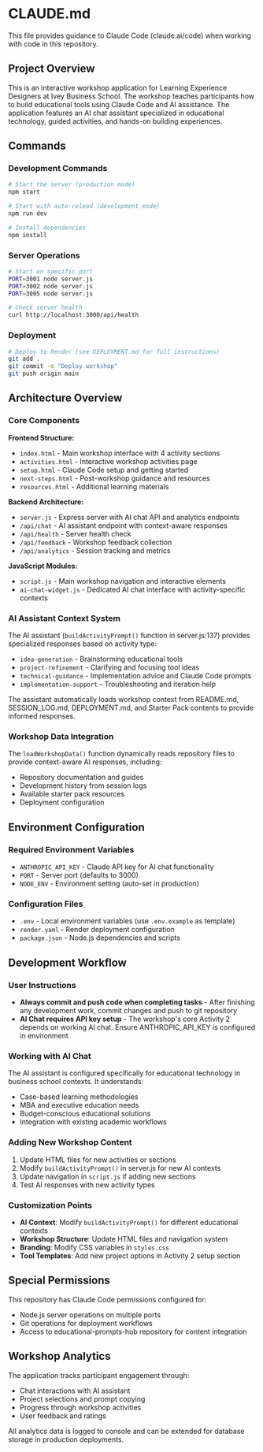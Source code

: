 # CLAUDE.md

This file provides guidance to Claude Code (claude.ai/code) when working with code in this repository.

## Project Overview

This is an interactive workshop application for Learning Experience Designers at Ivey Business School. The workshop teaches participants how to build educational tools using Claude Code and AI assistance. The application features an AI chat assistant specialized in educational technology, guided activities, and hands-on building experiences.

## Commands

### Development Commands
```bash
# Start the server (production mode)
npm start

# Start with auto-reload (development mode)
npm run dev

# Install dependencies
npm install
```

### Server Operations
```bash
# Start on specific port
PORT=3001 node server.js
PORT=3002 node server.js  
PORT=3005 node server.js

# Check server health
curl http://localhost:3000/api/health
```

### Deployment
```bash
# Deploy to Render (see DEPLOYMENT.md for full instructions)
git add .
git commit -m "Deploy workshop"
git push origin main
```

## Architecture Overview

### Core Components

**Frontend Structure:**
- `index.html` - Main workshop interface with 4 activity sections
- `activities.html` - Interactive workshop activities page
- `setup.html` - Claude Code setup and getting started
- `next-steps.html` - Post-workshop guidance and resources
- `resources.html` - Additional learning materials

**Backend Architecture:**
- `server.js` - Express server with AI chat API and analytics endpoints
- `/api/chat` - AI assistant endpoint with context-aware responses
- `/api/health` - Server health check
- `/api/feedback` - Workshop feedback collection
- `/api/analytics` - Session tracking and metrics

**JavaScript Modules:**
- `script.js` - Main workshop navigation and interactive elements
- `ai-chat-widget.js` - Dedicated AI chat interface with activity-specific contexts

### AI Assistant Context System

The AI assistant (`buildActivityPrompt()` function in server.js:137) provides specialized responses based on activity type:

- `idea-generation` - Brainstorming educational tools
- `project-refinement` - Clarifying and focusing tool ideas  
- `technical-guidance` - Implementation advice and Claude Code prompts
- `implementation-support` - Troubleshooting and iteration help

The assistant automatically loads workshop context from README.md, SESSION_LOG.md, DEPLOYMENT.md, and Starter Pack contents to provide informed responses.

### Workshop Data Integration

The `loadWorkshopData()` function dynamically reads repository files to provide context-aware AI responses, including:
- Repository documentation and guides
- Development history from session logs
- Available starter pack resources
- Deployment configuration

## Environment Configuration

### Required Environment Variables
- `ANTHROPIC_API_KEY` - Claude API key for AI chat functionality
- `PORT` - Server port (defaults to 3000)
- `NODE_ENV` - Environment setting (auto-set in production)

### Configuration Files
- `.env` - Local environment variables (use `.env.example` as template)
- `render.yaml` - Render deployment configuration
- `package.json` - Node.js dependencies and scripts

## Development Workflow

### User Instructions
- **Always commit and push code when completing tasks** - After finishing any development work, commit changes and push to git repository
- **AI Chat requires API key setup** - The workshop's core Activity 2 depends on working AI chat. Ensure ANTHROPIC_API_KEY is configured in environment

### Working with AI Chat
The AI assistant is configured specifically for educational technology in business school contexts. It understands:
- Case-based learning methodologies
- MBA and executive education needs
- Budget-conscious educational solutions
- Integration with existing academic workflows

### Adding New Workshop Content
1. Update HTML files for new activities or sections
2. Modify `buildActivityPrompt()` in server.js for new AI contexts
3. Update navigation in `script.js` if adding new sections
4. Test AI responses with new activity types

### Customization Points
- **AI Context**: Modify `buildActivityPrompt()` for different educational contexts
- **Workshop Structure**: Update HTML files and navigation system
- **Branding**: Modify CSS variables in `styles.css`
- **Tool Templates**: Add new project options in Activity 2 setup section

## Special Permissions

This repository has Claude Code permissions configured for:
- Node.js server operations on multiple ports
- Git operations for deployment workflows
- Access to educational-prompts-hub repository for content integration

## Workshop Analytics

The application tracks participant engagement through:
- Chat interactions with AI assistant
- Project selections and prompt copying
- Progress through workshop activities
- User feedback and ratings

All analytics data is logged to console and can be extended for database storage in production deployments.